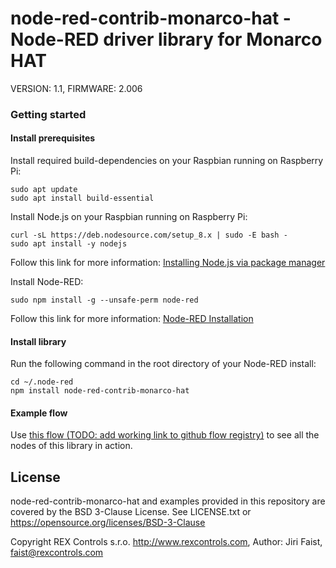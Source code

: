 # node-red-contrib-monarco-hat - Node-RED driver library for Monarco HAT

VERSION: 1.1, FIRMWARE: 2.006

### Getting started

#### Install prerequisites
Install required build-dependencies on your Raspbian running on Raspberry Pi:
```
sudo apt update
sudo apt install build-essential 
```
Install Node.js on your Raspbian running on Raspberry Pi:
```
curl -sL https://deb.nodesource.com/setup_8.x | sudo -E bash -
sudo apt install -y nodejs
```
Follow this link for more information: [Installing Node.js via package manager](https://nodejs.org/en/download/package-manager/#debian-and-ubuntu-based-linux-distributions)

Install Node-RED:
```
sudo npm install -g --unsafe-perm node-red
```
Follow this link for more information: [Node-RED Installation](https://nodered.org/docs/getting-started/installation)

#### Install library
Run the following command in the root directory of your Node-RED install:
```
cd ~/.node-red
npm install node-red-contrib-monarco-hat
```

#### Example flow
Use [this flow (TODO: add working link to github flow registry)](https://www.TODO.com) to see all the nodes of this library in action.

## License

node-red-contrib-monarco-hat and examples provided in this repository are covered by the BSD 3-Clause License. See LICENSE.txt or https://opensource.org/licenses/BSD-3-Clause

Copyright REX Controls s.r.o. http://www.rexcontrols.com, Author: Jiri Faist, <faist@rexcontrols.com>